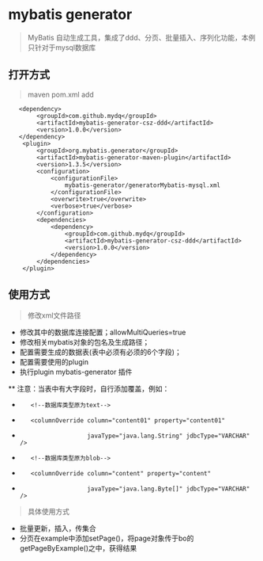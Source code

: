 # mybatis generator

> MyBatis 自动生成工具，集成了ddd、分页、批量插入、序列化功能，本例只针对于mysql数据库

## 打开方式

> maven pom.xml add 
 
       <dependency>
            <groupId>com.github.mydq</groupId>
            <artifactId>mybatis-generator-csz-ddd</artifactId>
            <version>1.0.0</version>
       </dependency>
        <plugin>
            <groupId>org.mybatis.generator</groupId>
            <artifactId>mybatis-generator-maven-plugin</artifactId>
            <version>1.3.5</version>
            <configuration>
                <configurationFile>
                    mybatis-generator/generatorMybatis-mysql.xml
                </configurationFile>
                <overwrite>true</overwrite>
                <verbose>true</verbose>
            </configuration>
            <dependencies>
                <dependency>
                    <groupId>com.github.mydq</groupId>
                    <artifactId>mybatis-generator-csz-ddd</artifactId>
                    <version>1.0.0</version>
                </dependency>
            </dependencies>
        </plugin>
## 使用方式

> 修改xml文件路径
* 修改其中的数据库连接配置；allowMultiQueries=true
* 修改相关mybatis对象的包名及生成路径；
* 配置需要生成的数据表(表中必须有必须的6个字段)；
* 配置需要使用的plugin
* 执行plugin mybatis-generator 插件

** 注意：当表中有大字段时，自行添加覆盖，例如：
*        <!--数据库类型原为text-->
*        <columnOverride column="content01" property="content01"
*                        javaType="java.lang.String" jdbcType="VARCHAR" />
*        <!--数据库类型原为blob-->
*        <columnOverride column="content" property="content"
*                        javaType="java.lang.Byte[]" jdbcType="VARCHAR" />

> 具体使用方式
* 批量更新，插入，传集合 
* 分页在example中添加setPage()，将page对象传于bo的getPageByExample()之中，获得结果

